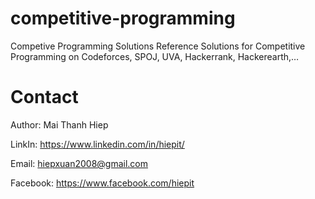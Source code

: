 # competitive-programming
Competive Programming Solutions
Reference Solutions for Competitive Programming on Codeforces, SPOJ, UVA, Hackerrank, Hackerearth,…

# Contact
Author: Mai Thanh Hiep

LinkIn: https://www.linkedin.com/in/hiepit/

Email: hiepxuan2008@gmail.com

Facebook: https://www.facebook.com/hiepit
